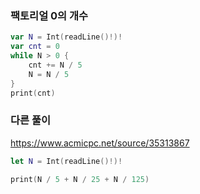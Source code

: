 ### 팩토리얼 0의 개수



```swift
var N = Int(readLine()!)!
var cnt = 0
while N > 0 {
    cnt += N / 5
    N = N / 5
}
print(cnt)
```



### 다른 풀이

https://www.acmicpc.net/source/35313867

```swift
let N = Int(readLine()!)!

print(N / 5 + N / 25 + N / 125)
```

